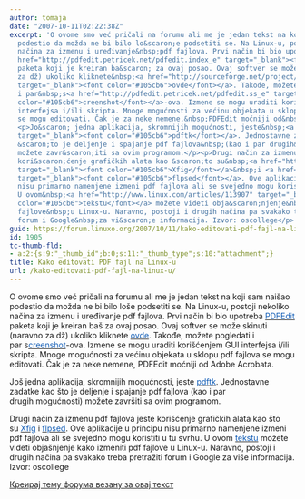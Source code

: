 ```yaml
---
author: tomaja
date: "2007-10-11T02:22:38Z"
excerpt: 'O ovome smo već pričali na forumu ali me je jedan tekst na koji sam nai&scaron;ao
  podestio da možda ne bi bilo lo&scaron;e podsetiti se. Na Linux-u, postoji nekoliko
  načina za izmenu i uređivanje&nbsp;pdf fajlova. Prvi način bi bio upotreba&nbsp;<a
  href="http://pdfedit.petricek.net/pdfedit.index_e" target="_blank"><font color="#105cb6">PDFEdit</font></a>
  paketa koji je kreiran ba&scaron; za ovaj posao. Ovaj softver se može skinuti (naravno
  za dž) ukoliko kliknete&nbsp;<a href="http://sourceforge.net/project/showfiles.php?group_id=177354&amp;package_id=204368"
  target="_blank"><font color="#105cb6">ovde</font></a>. Takođe, možete pogledati
  i par&nbsp;s<a href="http://pdfedit.petricek.net/pdfedit.ss_e" target="_blank"><font
  color="#105cb6">creenshot</font></a>-ova. Izmene se mogu uraditi kori&scaron;ćenjem&nbsp;GUI
  interfejsa i/ili skripta. Mnoge mogućnosti za većinu objekata u sklopu pdf fajlova
  se mogu editovati. Čak je za neke nemene,&nbsp;PDFEdit moćniji od&nbsp;Adobe Acrobata.
  <p>Jo&scaron; jedna aplikacija, skromnijih mogućnosti, jeste&nbsp;<a href="http://www.pdfhacks.com/pdftk/"
  target="_blank"><font color="#105cb6">pdftk</font></a>. Jednostavne zadatke kao
  &scaron;to je deljenje i spajanje pdf fajlova&nbsp;(kao i par drugih&nbsp;mogućnosti)
  možete zavr&scaron;iti sa ovim programom.</p><p>Drugi način za izmenu pdf fajlova&nbsp;jeste
  kori&scaron;ćenje grafičkih alata kao &scaron;to su&nbsp;<a href="http://www.xfig.org/"
  target="_blank"><font color="#105cb6">Xfig</font></a>&nbsp;i <a href="http://www.ecademix.com/JohannesHofmann/flpsed.html"
  target="_blank"><font color="#105cb6">flpsed</font></a>. Ove aplikacije u principu
  nisu primarno namenjene izmeni pdf fajlova ali se svejedno mogu koristiti u tu svrhu.
  U ovom&nbsp;<a href="http://www.linux.com/articles/113907" target="_blank"><font
  color="#105cb6">tekstu</font></a> možete videti obja&scaron;njenje&nbsp;kako izmeniti&nbsp;pdf
  fajlove&nbsp;u Linux-u. Naravno, postoji i drugih načina pa svakako treba pretražiti
  forum i Google&nbsp;za vi&scaron;e informacija. Izvor: oscollege</p>'
guid: https://forum.linuxo.org/2007/10/11/kako-editovati-pdf-fajl-na-linux-u/
id: 1905
tc-thumb-fld:
- a:2:{s:9:"_thumb_id";b:0;s:11:"_thumb_type";s:10:"attachment";}
title: Kako editovati PDF fajl na Linux-u
url: /kako-editovati-pdf-fajl-na-linux-u/
---
```

O ovome smo već pričali na forumu ali me je jedan tekst na koji sam nai&scaron;ao podestio da možda ne bi bilo lo&scaron;e podsetiti se. Na Linux-u, postoji nekoliko načina za izmenu i uređivanje&nbsp;pdf fajlova. Prvi način bi bio upotreba&nbsp;<a href="http://pdfedit.petricek.net/pdfedit.index_e" target="_blank"><font color="#105cb6">PDFEdit</font></a> paketa koji je kreiran ba&scaron; za ovaj posao. Ovaj softver se može skinuti (naravno za dž) ukoliko kliknete&nbsp;<a href="http://sourceforge.net/project/showfiles.php?group_id=177354&package_id=204368" target="_blank"><font color="#105cb6">ovde</font></a>. Takođe, možete pogledati i par&nbsp;s<a href="http://pdfedit.petricek.net/pdfedit.ss_e" target="_blank"><font color="#105cb6">creenshot</font></a>-ova. Izmene se mogu uraditi kori&scaron;ćenjem&nbsp;GUI interfejsa i/ili skripta. Mnoge mogućnosti za većinu objekata u sklopu pdf fajlova se mogu editovati. Čak je za neke nemene,&nbsp;PDFEdit moćniji od&nbsp;Adobe Acrobata. 

Jo&scaron; jedna aplikacija, skromnijih mogućnosti, jeste&nbsp;<a href="http://www.pdfhacks.com/pdftk/" target="_blank"><font color="#105cb6">pdftk</font></a>. Jednostavne zadatke kao &scaron;to je deljenje i spajanje pdf fajlova&nbsp;(kao i par drugih&nbsp;mogućnosti) možete zavr&scaron;iti sa ovim programom.

Drugi način za izmenu pdf fajlova&nbsp;jeste kori&scaron;ćenje grafičkih alata kao &scaron;to su&nbsp;<a href="http://www.xfig.org/" target="_blank"><font color="#105cb6">Xfig</font></a>&nbsp;i <a href="http://www.ecademix.com/JohannesHofmann/flpsed.html" target="_blank"><font color="#105cb6">flpsed</font></a>. Ove aplikacije u principu nisu primarno namenjene izmeni pdf fajlova ali se svejedno mogu koristiti u tu svrhu. U ovom&nbsp;<a href="http://www.linux.com/articles/113907" target="_blank"><font color="#105cb6">tekstu</font></a> možete videti obja&scaron;njenje&nbsp;kako izmeniti&nbsp;pdf fajlove&nbsp;u Linux-u. Naravno, postoji i drugih načina pa svakako treba pretražiti forum i Google&nbsp;za vi&scaron;e informacija. Izvor: oscollege

<!--break-->

[Креирај тему форума везану за овај текст](https://linuxo.org/nova-tema-na-forumu/?se_pid=1905)